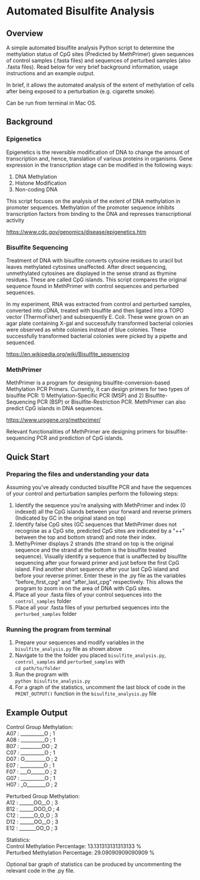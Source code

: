 # Automated Bisulfite Analysis

## Overview
A simple automated bisulfite analysis Python script to determine the methylation status of CpG sites (Predicted by MethPrimer) given sequences of control samples (.fasta files) and sequences of perturbed samples (also .fasta files). Read below for very brief background information, usage instructions and an example output.

In brief, it allows the automated analysis of the extent of methylation of cells after being exposed to a perturbation (e.g. cigarette smoke).

Can be run from terminal in Mac OS.

## Background
### Epigenetics
Epigenetics is the reversible modification of DNA to change the amount of transcription and, hence, translation of various proteins in organisms.
Gene expression in the transcription stage can be modified in the following ways:
1. DNA Methylation
3. Histone Modification
4. Non-coding DNA

This script focuses on the analysis of the extent of DNA methylation in promoter sequences. Methylation of the promoter sequence inhibits transcription factors from binding to the DNA and represses transcriptional activity

https://www.cdc.gov/genomics/disease/epigenetics.htm

### Bisulfite Sequencing
Treatment of DNA with bisulfite converts cytosine residues to uracil but leaves methylated cytosines unaffected. After direct sequencing, unmethylated cytosines are displayed in the sense strand as thymine residues. These are called CpG islands. This script compares the original sequence found in MethPrimer with control sequences and perturbed sequences. 

In my experiment, RNA was extracted from control and perturbed samples, converted into cDNA, treated with bisulfite and then ligated into a TOPO vector (ThermoFisher) and subsequently E. Coli. These were grown on an agar plate containing X-gal and successfully transformed bacterial colonies were observed as white colonies instead of blue colonies. These successfully transformed bacterial colonies were picked by a pipette and sequenced.

https://en.wikipedia.org/wiki/Bisulfite_sequencing

### MethPrimer
MethPrimer is a program for designing bisulfite-conversion-based Methylation PCR Primers. Currently, it can design primers for two types of bisulfite PCR: 1) Methylation-Specific PCR (MSP) and 2) Bisulfite-Sequencing PCR (BSP) or Bisulfite-Restriction PCR. MethPrimer can also predict CpG islands in DNA sequences.

https://www.urogene.org/methprimer/

Relevant functionalities of MethPrimer are designing primers for bisulfite-sequencing PCR and prediction of CpG islands.


## Quick Start
### Preparing the files and understanding your data
Assuming you've already conducted bisulfite PCR and have the sequences of your control and perturbation samples perform the following steps:
1. Identify the sequence you're analysing with MethPrimer and index (0 indexed) all the CpG islands between your forward and reverse primers (Indicated by GC in the original stand on top)
2. Identify false CpG sites (GC sequences that MethPrimer does not recognise as a CpG site, predicted CpG sites are indicated by a "++" between the top and bottom strand) and note their index.
3. MethyPrimer displays 2 strands (the strand on top is the original sequence and the strand at the bottom is the bisulfite treated sequence). Visually identify a sequence that is unaffected by bisulfite sequencing after your forward primer and just before the first CpG island. Find another short sequence after your last CpG island and before your reverse primer. Enter these in the .py file as the variables "before_first_cpg" and "after_last_cpg" respectively. This allows the program to zoom in on the area of DNA with CpG sites.
5. Place all your .fasta files of your control sequences into the `control_samples` folder
6. Place all your .fasta files of your perturbed sequences into the `perturbed_samples` folder

### Running the program from terminal
1. Prepare your sequences and modify variables in the `bisulfite_analysis.py` file as shown above
2. Navigate to the the folder you placed `bisulfite_analysis.py`, `control_samples` and `perturbed_samples` with<br/>
`cd path/to/folder`
3. Run the program with<br/>
`python bisulfite_analysis.py`
4. For a graph of the statistics, uncomment the last block of code in the `PRINT_OUTPUT()` function in the `bisulfite_analysis.py` file

## Example Output
Control Group Methylation:<br/>
A07 :  __________O ;  1<br/>
A08 :  __________O ;  1<br/>
B07 :  _________OO ;  2<br/>
C07 :  __________O ;  1<br/>
D07 :  O_________O ;  2<br/>
E07 :  __________O ;  1<br/>
F07 :  ___O______O ;  2<br/>
G07 :  __________O ;  1<br/>
H07 :  _O________O ;  2<br/>

Perturbed Group Methylation:<br/>
A12 :  ______OO__O ;  3<br/>
B12 :  ______OOO_O ;  4<br/>
C12 :  ______O_O_O ;  3<br/>
D12 :  ______OO__O ;  3<br/>
E12 :  _______OO_O ;  3<br/>

Statistics:<br/>
Control Methylation Percentage:  13.131313131313133 %<br/>
Perturbed Methylation Percentage:  29.09090909090909 %<br/>

Optional bar graph of statistics can be produced by uncommenting the relevant code in the .py file.
